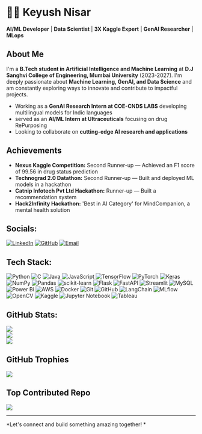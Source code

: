 # **👨‍💻 Keyush Nisar**
**AI/ML Developer** | **Data Scientist** | **3X Kaggle Expert** | **GenAI Researcher** | **MLops**

## About Me
I'm a **B.Tech student in Artificial Intelligence and Machine Learning** at **D.J Sanghvi College of Engineering, Mumbai University** (2023-2027). I'm deeply passionate about **Machine Learning, GenAI, and Data Science** and am constantly exploring ways to innovate and contribute to impactful projects.

* Working as a **GenAI Research Intern at COE-CNDS LABS** developing multilingual models for Indic languages
* served as an **AI/ML Intern at Ultraceuticals** focusing on drug RePurposing
* Looking to collaborate on **cutting-edge AI research and applications**


## **Achievements**
- **Nexus Kaggle Competition:** Second Runner-up — Achieved an F1 score of 99.56 in drug status prediction
- **Technograd 2.0 Datathon:** Second Runner-up — Built and deployed ML models in a hackathon
- **Catnip Infotech Pvt Ltd Hackathon:** Runner-up — Built a recommendation system
- **Hack2Infinity Hackathon:** 'Best in AI Category' for MindCompanion, a mental health solution



## **Socials:**
[![LinkedIn](https://img.shields.io/badge/LinkedIn-%230077B5.svg?logo=linkedin&logoColor=white)](https://www.linkedin.com/in/keyush-n-017a3a2b3/) 
[![GitHub](https://img.shields.io/badge/GitHub-%23121011.svg?logo=github&logoColor=white)](https://github.com/nisaral)
[![Email](https://img.shields.io/badge/Email-D14836?logo=gmail&logoColor=white)](mailto:Nisarkeyush3@gmail.com)

## **Tech Stack:**
![Python](https://img.shields.io/badge/python-3670A0?style=for-the-badge&logo=python&logoColor=ffdd54)
![C](https://img.shields.io/badge/c-%2300599C.svg?style=for-the-badge&logo=c&logoColor=white)
![Java](https://img.shields.io/badge/java-%23ED8B00.svg?style=for-the-badge&logo=openjdk&logoColor=white)
![JavaScript](https://img.shields.io/badge/javascript-%23323330.svg?style=for-the-badge&logo=javascript&logoColor=%23F7DF1E)
![TensorFlow](https://img.shields.io/badge/TensorFlow-%23FF6F00.svg?style=for-the-badge&logo=TensorFlow&logoColor=white)
![PyTorch](https://img.shields.io/badge/PyTorch-%23EE4C2C.svg?style=for-the-badge&logo=PyTorch&logoColor=white)
![Keras](https://img.shields.io/badge/Keras-%23D00000.svg?style=for-the-badge&logo=Keras&logoColor=white)
![NumPy](https://img.shields.io/badge/numpy-%23013243.svg?style=for-the-badge&logo=numpy&logoColor=white)
![Pandas](https://img.shields.io/badge/pandas-%23150458.svg?style=for-the-badge&logo=pandas&logoColor=white)
![scikit-learn](https://img.shields.io/badge/scikit--learn-%23F7931E.svg?style=for-the-badge&logo=scikit-learn&logoColor=white)
![Flask](https://img.shields.io/badge/flask-%23000.svg?style=for-the-badge&logo=flask&logoColor=white)
![FastAPI](https://img.shields.io/badge/FastAPI-005571?style=for-the-badge&logo=fastapi)
![Streamlit](https://img.shields.io/badge/streamlit-%23FF4B4B.svg?style=for-the-badge&logo=streamlit&logoColor=white)
![MySQL](https://img.shields.io/badge/mysql-%2300f.svg?style=for-the-badge&logo=mysql&logoColor=white)
![Power Bi](https://img.shields.io/badge/power_bi-F2C811?style=for-the-badge&logo=powerbi&logoColor=black)
![AWS](https://img.shields.io/badge/AWS-%23FF9900.svg?style=for-the-badge&logo=amazon-aws&logoColor=white)
![Docker](https://img.shields.io/badge/docker-%230db7ed.svg?style=for-the-badge&logo=docker&logoColor=white)
![Git](https://img.shields.io/badge/git-%23F05033.svg?style=for-the-badge&logo=git&logoColor=white)
![GitHub](https://img.shields.io/badge/github-%23121011.svg?style=for-the-badge&logo=github&logoColor=white)
![LangChain](https://img.shields.io/badge/LangChain-%23646CFF.svg?style=for-the-badge&logo=langchain&logoColor=white)
![MLflow](https://img.shields.io/badge/MLflow-%23d9ead3.svg?style=for-the-badge&logo=mlflow&logoColor=blue)
![OpenCV](https://img.shields.io/badge/opencv-%23white.svg?style=for-the-badge&logo=opencv&logoColor=white)
![Kaggle](https://img.shields.io/badge/Kaggle-035a7d?style=for-the-badge&logo=kaggle&logoColor=white)
![Jupyter Notebook](https://img.shields.io/badge/jupyter-%23FA0F00.svg?style=for-the-badge&logo=jupyter&logoColor=white)
![Tableau](https://img.shields.io/badge/Tableau-E97627?style=for-the-badge&logo=Tableau&logoColor=white)

## **GitHub Stats:**
![](https://github-readme-stats.vercel.app/api?username=nisaral&theme=dark&hide_border=false&include_all_commits=true&count_private=true)<br/>
![](https://github-readme-streak-stats.herokuapp.com/?user=nisaral&theme=dark&hide_border=false)<br/>
![](https://github-readme-stats.vercel.app/api/top-langs/?username=nisaral&theme=dark&hide_border=false&include_all_commits=true&count_private=true&layout=compact)

## **GitHub Trophies**
![](https://github-profile-trophy.vercel.app/?username=nisaral&theme=radical&no-frame=false&no-bg=true&margin-w=4)


## **Top Contributed Repo**
![](https://github-contributor-stats.vercel.app/api?username=nisaral&limit=5&theme=dark&combine_all_yearly_contributions=true)

---
*Let's connect and build something amazing together! *

